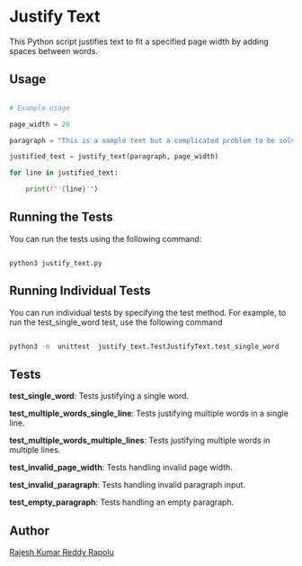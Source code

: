 
# Justify Text

This Python script justifies text to fit a specified page width by adding spaces between words.

## Usage

```python

# Example usage

page_width = 20

paragraph = "This is a sample text but a complicated problem to be solved, so we are adding more text to see that it actually works."

justified_text = justify_text(paragraph, page_width)

for line in justified_text:

    print(f"'{line}'")

```

## Running the Tests

You can run the tests using the following command:

```shell

python3 justify_text.py

```

## Running Individual Tests

You can run individual tests by specifying the test method. For example, to run the test_single_word test, use the following command

```sh

python3 -m  unittest  justify_text.TestJustifyText.test_single_word

```

## Tests

**test_single_word**: Tests justifying a single word.

**test_multiple_words_single_line**: Tests justifying multiple words in a single line.

**test_multiple_words_multiple_lines**: Tests justifying multiple words in multiple lines.

**test_invalid_page_width**: Tests handling invalid page width.

**test_invalid_paragraph**: Tests handling invalid paragraph input.

**test_empty_paragraph**: Tests handling an empty paragraph.


## Author

[Rajesh Kumar Reddy Rapolu](https://github.com/rr-rapolu)
